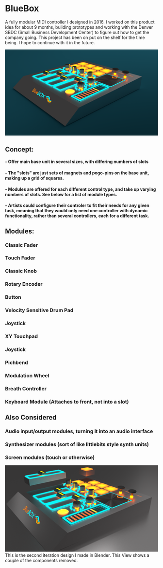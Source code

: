 # BlueBox
A fully modular MIDI controller I designed in 2016. I worked on this product idea for about 9 months, building prototypes and working with the Denver SBDC (Small Business Development Center) to figure out how to get the company going. This project has been on put on the shelf for the time being. I hope to continue with it in the future.

![Modules Out View](BlueBox_Render1.png)


## Concept:
#### - Offer main base unit in several sizes, with differing numbers of slots
#### - The "slots" are just sets of magnets and pogo-pins on the base unit, making up a grid of squares.
#### - Modules are offered for each different control type, and take up varying numbers of slots. See below for a list of module types.
#### - Artists could configure their controler to fit their needs for any given task, meaning that they would only need one controller with dynamic functionality, rather than several controllers, each for a different task.

## Modules:
### Classic Fader
### Touch Fader
### Classic Knob
### Rotary Encoder
### Button
### Velocity Sensitive Drum Pad
### Joystick
### XY Touchpad
### Joystick
### Pichbend
### Modulation Wheel
### Breath Controller
### Keyboard Module (Attaches to front, not into a slot)

## Also Considered
### Audio input/output modules, turning it into an audio interface
### Synthesizer modules (sort of like littlebits style synth units)
### Screen modules (touch or otherwise)


![Modules Out View](BlueBox_Modules_Out1.png)
This is the second iteration design I made in Blender. This View shows a couple of the components removed.
